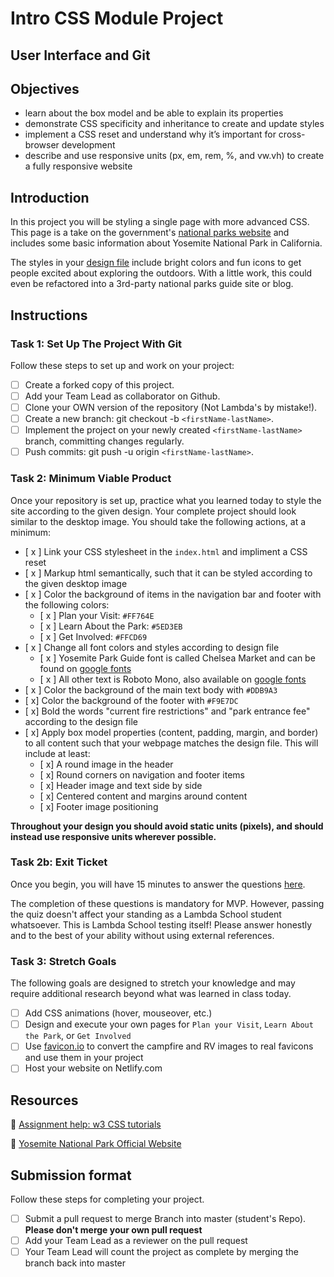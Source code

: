 # Intro CSS Module Project

## User Interface and Git

## Objectives

- learn about the box model and be able to explain its properties
- demonstrate CSS specificity and inheritance to create and update styles
- implement a CSS reset and understand why it’s important for cross-browser development
- describe and use responsive units (px, em, rem, %, and vw.vh) to create a fully responsive website

## Introduction

In this project you will be styling a single page with more advanced CSS. This page is a take on the government's [national parks website](https://www.nps.gov/yose/index.htm) and includes some basic information about Yosemite National Park in California.

The styles in your [design file](/design/desktop.jpg) include bright colors and fun icons to get people excited about exploring the outdoors. With a little work, this could even be refactored into a 3rd-party national parks guide site or blog.

## Instructions

### Task 1: Set Up The Project With Git

Follow these steps to set up and work on your project:

- [ ] Create a forked copy of this project.
- [ ] Add your Team Lead as collaborator on Github.
- [ ] Clone your OWN version of the repository (Not Lambda's by mistake!).
- [ ] Create a new branch: git checkout -b `<firstName-lastName>`.
- [ ] Implement the project on your newly created `<firstName-lastName>` branch, committing changes regularly.
- [ ] Push commits: git push -u origin `<firstName-lastName>`.

### Task 2: Minimum Viable Product

Once your repository is set up, practice what you learned today to style the site according to the given design. Your complete project should look similar to the desktop image. You should take the following actions, at a minimum:

- [ x ] Link your CSS stylesheet in the `index.html` and impliment a CSS reset 
- [ x ] Markup html semantically, such that it can be styled according to the given desktop image
- [ x ] Color the background of items in the navigation bar and footer with the following colors:
  - [ x ] Plan your Visit: `#FF764E`
  - [ x ] Learn About the Park: `#5ED3EB`
  - [ x ] Get Involved: `#FFCD69`
- [ x ] Change all font colors and styles according to design file
  - [ x ] Yosemite Park Guide font is called Chelsea Market and can be found on [google fonts](https://fonts.google.com/specimen/Chelsea+Market)
  - [ x ] All other text is Roboto Mono, also available on [google fonts](https://fonts.google.com/specimen/Roboto+Mono)
- [ x ] Color the background of the main text body with `#DDB9A3`
- [ x] Color the background of the footer with `#F9E7DC`
- [ x] Bold the words "current fire restrictions" and "park entrance fee" according to the design file
- [ x] Apply box model properties (content, padding, margin, and border) to all content such that your webpage matches the design file. This will include at least:
  - [ x] A round image in the header
  - [ x] Round corners on navigation and footer items
  - [ x] Header image and text side by side
  - [ x] Centered content and margins around content
  - [ x] Footer image positioning

**Throughout your design you should avoid static units (pixels), and should instead use responsive units wherever possible.**

### Task 2b: Exit Ticket

Once you begin, you will have 15 minutes to answer the questions [here](https://app.codesignal.com/public-test/DyGu5BAvk3m7jHqoz/AiMA3XzNTYpeQH).

The completion of these questions is mandatory for MVP. However, passing the quiz doesn't affect your standing as a Lambda School student whatsoever. This is Lambda School testing itself! Please answer honestly and to the best of your ability without using external references.


### Task 3: Stretch Goals

The following goals are designed to stretch your knowledge and may require additional research beyond what was learned in class today.

- [ ] Add CSS animations (hover, mouseover, etc.)
- [ ] Design and execute your own pages for `Plan your Visit`, `Learn About the Park`, or `Get Involved`
- [ ] Use [favicon.io](https://favicon.io/favicon-converter/) to convert the campfire and RV images to real favicons and use them in your project
- [ ] Host your website on Netlify.com

## Resources

👋 [Assignment help: w3 CSS tutorials](https://www.w3schools.com/css/)

👀 [Yosemite National Park Official Website](https://www.nps.gov/yose/index.htm)

## Submission format

Follow these steps for completing your project.

- [ ] Submit a pull request to merge <firstName-lastName> Branch into master (student's  Repo). **Please don't merge your own pull request**
- [ ] Add your Team Lead as a reviewer on the pull request
- [ ] Your Team Lead will count the project as complete by merging the branch back into master
